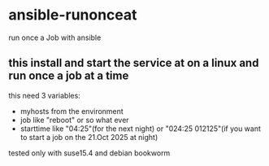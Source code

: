 # ansible-runonceat
run once a Job with ansible
## this install and start the service at on a linux and run once a job at a time
this need 3 variables:
- myhosts from the environment 
- job like "reboot" or so what ever
- starttime like "04:25"(for the next night) or "024:25 012125"(if you want to start a job on the 21.Oct 2025 at night)  
  
tested only with suse15.4 and debian bookworm
